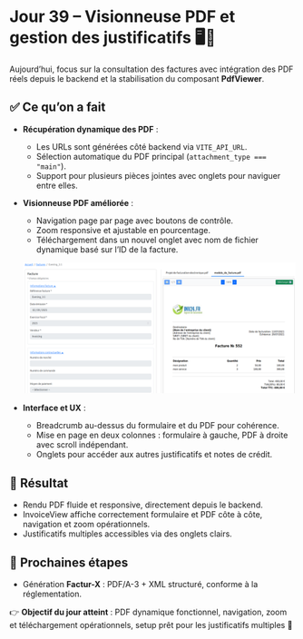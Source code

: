# Jour 39 – Visionneuse PDF et gestion des justificatifs 🖥️📄

Aujourd’hui, focus sur la consultation des factures avec intégration des PDF réels depuis le backend et la stabilisation du composant **PdfViewer**.

## ✅ Ce qu’on a fait

- **Récupération dynamique des PDF** :  
  - Les URLs sont générées côté backend via `VITE_API_URL`.  
  - Sélection automatique du PDF principal (`attachment_type === "main"`).  
  - Support pour plusieurs pièces jointes avec onglets pour naviguer entre elles.

- **Visionneuse PDF améliorée** :  
  - Navigation page par page avec boutons de contrôle.  
  - Zoom responsive et ajustable en pourcentage.  
  - Téléchargement dans un nouvel onglet avec nom de fichier dynamique basé sur l’ID de la facture.
  
  ![Visualisation d factures avec PDF](../images/jour39/invoiceView.png)

- **Interface et UX** :  
  - Breadcrumb au-dessus du formulaire et du PDF pour cohérence.  
  - Mise en page en deux colonnes : formulaire à gauche, PDF à droite avec scroll indépendant.  
  - Onglets pour accéder aux autres justificatifs et notes de crédit.

## 💪 Résultat

- Rendu PDF fluide et responsive, directement depuis le backend.  
- InvoiceView affiche correctement formulaire et PDF côte à côte, navigation et zoom opérationnels.  
- Justificatifs multiples accessibles via des onglets clairs.

## 📌 Prochaines étapes

- Génération **Factur-X** : PDF/A-3 + XML structuré, conforme à la réglementation.

👉 **Objectif du jour atteint** : PDF dynamique fonctionnel, navigation, zoom et téléchargement opérationnels, setup prêt pour les justificatifs multiples 🚀

